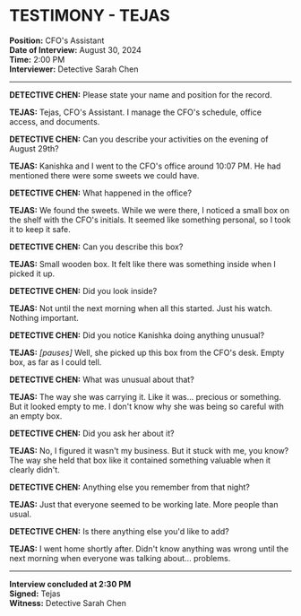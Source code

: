 # TESTIMONY - TEJAS 
**Position:** CFO's Assistant  
**Date of Interview:** August 30, 2024  
**Time:** 2:00 PM  
**Interviewer:** Detective Sarah Chen  

---

**DETECTIVE CHEN:** Please state your name and position for the record.

**TEJAS:** Tejas, CFO's Assistant. I manage the CFO's schedule, office access, and documents.

**DETECTIVE CHEN:** Can you describe your activities on the evening of August 29th?

**TEJAS:** Kanishka and I went to the CFO's office around 10:07 PM. He had mentioned there were some sweets we could have.

**DETECTIVE CHEN:** What happened in the office?

**TEJAS:** We found the sweets. While we were there, I noticed a small box on the shelf with the CFO's initials. It seemed like something personal, so I took it to keep it safe.

**DETECTIVE CHEN:** Can you describe this box?

**TEJAS:** Small wooden box. It felt like there was something inside when I picked it up.

**DETECTIVE CHEN:** Did you look inside?

**TEJAS:** Not until the next morning when all this started. Just his watch. Nothing important.

**DETECTIVE CHEN:** Did you notice Kanishka doing anything unusual?

**TEJAS:** *[pauses]* Well, she picked up this box from the CFO's desk. Empty box, as far as I could tell.

**DETECTIVE CHEN:** What was unusual about that?

**TEJAS:** The way she was carrying it. Like it was... precious or something. But it looked empty to me. I don't know why she was being so careful with an empty box.

**DETECTIVE CHEN:** Did you ask her about it?

**TEJAS:** No, I figured it wasn't my business. But it stuck with me, you know? The way she held that box like it contained something valuable when it clearly didn't.

**DETECTIVE CHEN:** Anything else you remember from that night?

**TEJAS:** Just that everyone seemed to be working late. More people than usual.

**DETECTIVE CHEN:** Is there anything else you'd like to add?

**TEJAS:** I went home shortly after. Didn't know anything was wrong until the next morning when everyone was talking about... problems.

---

**Interview concluded at 2:30 PM**  
**Signed:** Tejas   
**Witness:** Detective Sarah Chen
